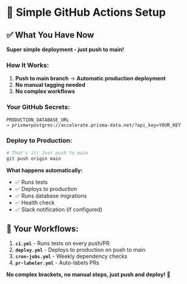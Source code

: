 # 🚀 Simple GitHub Actions Setup

## ✅ What You Have Now

**Super simple deployment - just push to main!**

### How It Works:

1. **Push to main branch** → **Automatic production deployment**
2. **No manual tagging needed**
3. **No complex workflows**

### Your GitHub Secrets:

```
PRODUCTION_DATABASE_URL
→ prisma+postgres://accelerate.prisma-data.net/?api_key=YOUR_KEY
```

### Deploy to Production:

```bash
# That's it! Just push to main
git push origin main
```

**What happens automatically:**

- ✅ Runs tests
- ✅ Deploys to production
- ✅ Runs database migrations
- ✅ Health check
- ✅ Slack notification (if configured)

## 📁 Your Workflows:

1. **`ci.yml`** - Runs tests on every push/PR
2. **`deploy.yml`** - Deploys to production on push to main
3. **`cron-jobs.yml`** - Weekly dependency checks
4. **`pr-labeler.yml`** - Auto-labels PRs

**No complex brackets, no manual steps, just push and deploy!** 🎉
